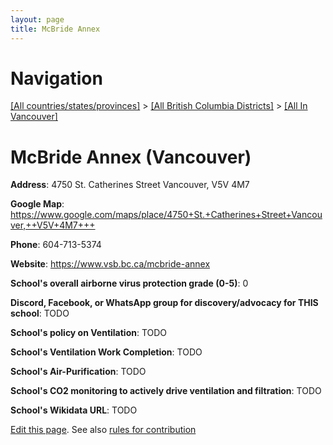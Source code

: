 ```yaml
---
layout: page
title: McBride Annex
---
```

# Navigation

[[All countries/states/provinces]](../../..) > [[All British Columbia Districts]](../..) > [[All In Vancouver]](..)

# McBride Annex (Vancouver)

**Address**: 4750 St. Catherines Street Vancouver,  V5V 4M7

**Google Map**: <https://www.google.com/maps/place/4750+St.+Catherines+Street+Vancouver,++V5V+4M7+++>

**Phone**: 604-713-5374

**Website**: <https://www.vsb.bc.ca/mcbride-annex>

**School's overall airborne virus protection grade (0-5)**: 0

**Discord, Facebook, or WhatsApp group for discovery/advocacy for THIS school**: TODO

**School's policy on Ventilation**: TODO

**School's Ventilation Work Completion**: TODO

**School's Air-Purification**: TODO

**School's CO2 monitoring to actively drive ventilation and filtration**: TODO

**School's Wikidata URL**: TODO


[Edit this page](https://github.com/ventilate-schools/BC/edit/main/././Vancouver/McBride_Annex.md). See also [rules for contribution](../../../contribution-rules/)